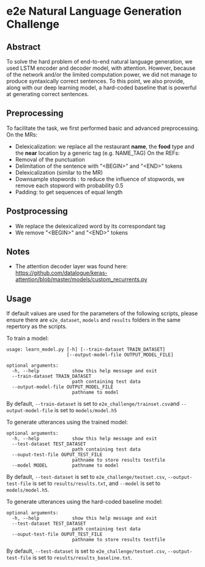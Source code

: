 # e2e Natural Language Generation Challenge

## Abstract
To solve the hard problem of end-to-end natural language generation, we used LSTM encoder and decoder model, with attention. However, because of the network and/or the limited computation power, we did not manage to produce syntaxically correct sentences. To this point, we also provide, along with our deep learning model, a hard-coded baseline that is powerful at generating correct sentences.

## Preprocessing
To facilitate the task, we first performed basic and advanced preprocessing. On the MRs:
- Delexicalization: we replace all the restaurant **name**, the **food** type and the **near** location by a generic tag (e.g. NAME_TAG)
On the REFs:
- Removal of the punctuation
- Delimitation of the sentence with "\<BEGIN\>" and "\<END\>" tokens
- Delexicalization (similar to the MR)
- Downsample stopwords : to reduce the influence of stopwords, we remove each stopword with probability 0.5
- Padding: to get sequences of equal length

## Postprocessing
- We replace the delexicalized word by its correspondant tag
- We remove "\<BEGIN\>" and "\<END\>" tokens

## Notes
- The attention decoder layer was found here: https://github.com/datalogue/keras-attention/blob/master/models/custom_recurrents.py


## Usage
If default values are used for the parameters of the following scripts, please ensure there are `e2e_dataset`, `models` and `results` folders in the same repertory as the scripts.

To train a model: 
```
usage: learn_model.py [-h] [--train-dataset TRAIN_DATASET]
                      [--output-model-file OUTPUT_MODEL_FILE]

optional arguments:
  -h, --help            show this help message and exit
  --train-dataset TRAIN_DATASET
                        path containing test data
  --output-model-file OUTPUT_MODEL_FILE
                        pathname to model
```
By default, `--train-dataset` is set to `e2e_challenge/trainset.csv`and `--output-model-file` is set to `models/model.h5`


To generate utterances using the trained model:
```
optional arguments:
  -h, --help            show this help message and exit
  --test-dataset TEST_DATASET
                        path containing test data
  --ouput-test-file OUPUT_TEST_FILE
                        pathname to store results testfile
  --model MODEL         pathname to model
```

By default, `--test-dataset` is set to `e2e_challenge/testset.csv`, `--output-test-file` is set to `results/results.txt`, and `--model` is set to `models/model.h5`.

To generate utterances using the hard-coded baseline model:
```
optional arguments:
  -h, --help            show this help message and exit
  --test-dataset TEST_DATASET
                        path containing test data
  --ouput-test-file OUPUT_TEST_FILE
                        pathname to store results testfile
```
By default, `--test-dataset` is set to `e2e_challenge/testset.csv`, `--output-test-file` is set to `results/results_baseline.txt`.



